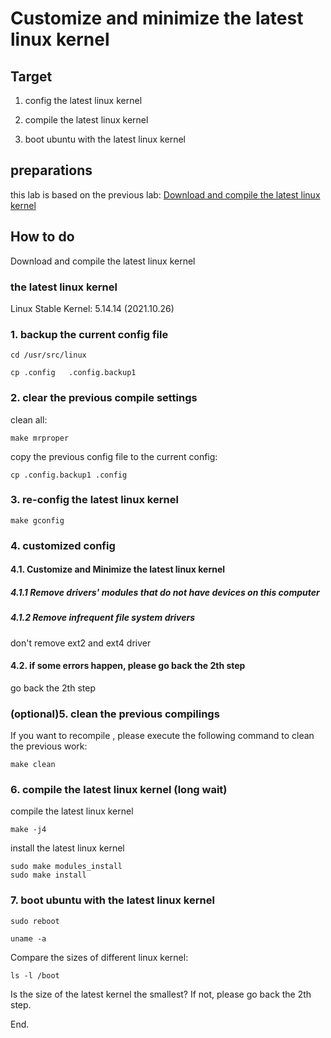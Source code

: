 # Customize and minimize the latest linux kernel

## Target
1. config the latest linux kernel

2. compile the latest linux kernel

3. boot ubuntu with the latest linux kernel

## preparations

this lab is based on the previous lab:
[Download and compile the latest linux kernel](/AllinAll/labs/labcompilelinux)

## How to do

Download and compile the latest linux kernel
### the latest linux kernel
Linux Stable Kernel: 5.14.14  (2021.10.26)

### 1. backup the current config file

```
cd /usr/src/linux
```

```
cp .config   .config.backup1
```

### 2. clear the previous compile settings

clean all:

```
make mrproper
```

copy the previous config file to the current config:

```
cp .config.backup1 .config 
```

### 3. re-config the latest linux kernel

```
make gconfig
```

### 4. customized config

#### 4.1. Customize and Minimize the latest linux kernel

##### 4.1.1 Remove drivers' modules that do not have devices on this computer

##### 4.1.2 Remove infrequent file system drivers 

don't remove ext2 and ext4 driver

#### 4.2. if some errors happen, please go back the 2th step

go back the 2th step

### (optional)5. clean the previous compilings

If you want to recompile , please execute the following command to clean the previous work:
 
```
make clean
```

### 6. compile the latest linux kernel (long wait)

compile the latest linux kernel

```
make -j4
```

install the latest linux kernel
```
sudo make modules_install
sudo make install
```

### 7. boot ubuntu with the latest linux kernel

```
sudo reboot
```

```
uname -a
```

Compare the sizes of different linux kernel:

```
ls -l /boot
```

Is the size of the latest kernel the smallest? 
If not, please go back the 2th step.

End.
